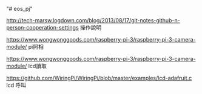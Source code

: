 "# eos_pj"   

http://tech-marsw.logdown.com/blog/2013/08/17/git-notes-github-n-person-cooperation-settings 操作說明  

https://www.wongwonggoods.com/raspberry-pi-3/raspberry-pi-3-camera-module/  pi照相  

https://www.wongwonggoods.com/raspberry-pi-3/raspberry-pi-3-camera-module/  lcd讀取  

https://github.com/WiringPi/WiringPi/blob/master/examples/lcd-adafruit.c lcd 呼叫
